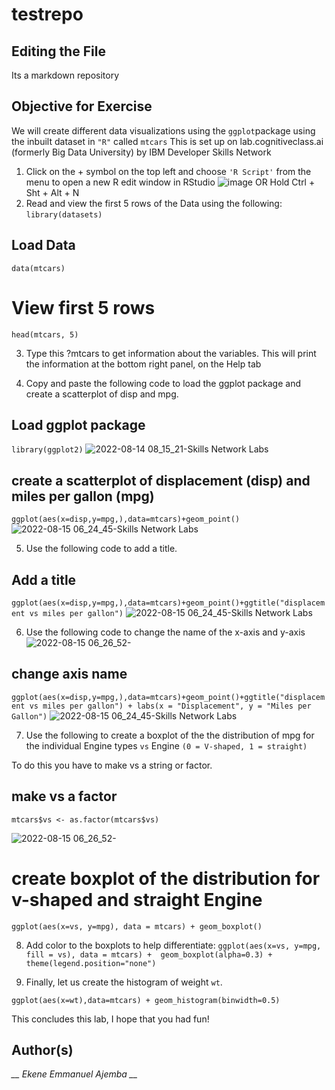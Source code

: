 # testrepo

## Editing the File
Its a markdown repository

## Objective for Exercise
We will create different data visualizations using the `ggplot`package using the inbuilt dataset in `"R"` called `mtcars`
This is set up on lab.cognitiveclass.ai (formerly Big Data University) by IBM Developer Skills Network

1.	Click on the + symbol on the top left and choose `'R Script'` from the menu to open a new R edit window in RStudio
![image](https://user-images.githubusercontent.com/74695986/184834898-0788287d-28c1-48a5-8611-e86f954bb545.png)
OR 
Hold Ctrl + Sht + Alt + N 
2.	Read and view the first 5 rows of the Data using the following:
```library(datasets)```

## Load Data
```data(mtcars)```

# View first 5 rows
```head(mtcars, 5)```

3.	Type this ?mtcars to get information about the variables. This will print the information at the bottom right panel, on the Help tab

4.	Copy and paste the following code to load the ggplot package and create a scatterplot of disp and mpg.
## Load ggplot package
```library(ggplot2)```
![2022-08-14 08_15_21-Skills Network Labs](https://user-images.githubusercontent.com/74695986/184840927-0813e235-8180-4200-a3a9-3c8d8e3db2c2.png)

## create a scatterplot of displacement (disp) and miles per gallon (mpg)
```ggplot(aes(x=disp,y=mpg,),data=mtcars)+geom_point()```
![2022-08-15 06_24_45-Skills Network Labs](https://user-images.githubusercontent.com/74695986/184841638-95ec4700-9aa8-4852-bf9c-31456e6b7f9a.png)

5.	Use the following code to add a title.

## Add a title
``ggplot(aes(x=disp,y=mpg,),data=mtcars)+geom_point()+ggtitle("displacement vs miles per gallon")``
![2022-08-15 06_24_45-Skills Network Labs](https://user-images.githubusercontent.com/74695986/184842930-72c5c32c-4a13-4d9d-ad7e-9fae8b2ea676.png)

6.	Use the following code to change the name of the x-axis and y-axis
![2022-08-15 06_26_52-](https://user-images.githubusercontent.com/74695986/184842975-2960dc4b-3d63-4ce6-a225-016df61826d2.png)

## change axis name
``ggplot(aes(x=disp,y=mpg,),data=mtcars)+geom_point()+ggtitle("displacement vs miles per gallon") + labs(x = "Displacement", y = "Miles per Gallon")``
![2022-08-15 06_24_45-Skills Network Labs](https://user-images.githubusercontent.com/74695986/185055978-d0c0f5bc-a091-4015-b8af-9a40d9fbb2c0.png)

7.	Use the following to create a boxplot of the the distribution of mpg for the individual Engine types `vs` Engine `(0 = V-shaped, 1 = straight)`

To do this you have to make vs a string or factor.

## make vs a factor
``mtcars$vs <- as.factor(mtcars$vs)``

![2022-08-15 06_26_52-](https://user-images.githubusercontent.com/74695986/184842238-bb9db197-920e-4afc-b51b-d660be941e4c.png)

# create boxplot of the distribution for v-shaped and straight Engine
``ggplot(aes(x=vs, y=mpg), data = mtcars) + geom_boxplot()``

8.	Add color to the boxplots to help differentiate:
``ggplot(aes(x=vs, y=mpg, fill = vs), data = mtcars) + 
  geom_boxplot(alpha=0.3) +
  theme(legend.position="none")``

9.	Finally, let us create the histogram of weight `wt`.

```ggplot(aes(x=wt),data=mtcars) + geom_histogram(binwidth=0.5)```

This concludes this lab, I hope that you had fun!

## Author(s)
*__ Ekene Emmanuel Ajemba __*

